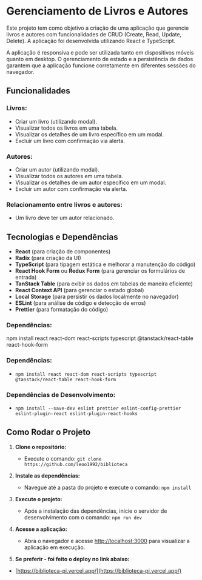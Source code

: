 # Gerenciamento de Livros e Autores

Este projeto tem como objetivo a criação de uma aplicação que gerencie livros e autores com funcionalidades de CRUD (Create, Read, Update, Delete). A aplicação foi desenvolvida utilizando React e TypeScript.

A aplicação é responsiva e pode ser utilizada tanto em dispositivos móveis quanto em desktop. O gerenciamento de estado e a persistência de dados garantem que a aplicação funcione corretamente em diferentes sessões do navegador.

## Funcionalidades

### Livros:
- Criar um livro (utilizando modal).
- Visualizar todos os livros em uma tabela.
- Visualizar os detalhes de um livro específico em um modal.
- Excluir um livro com confirmação via alerta.

### Autores:
- Criar um autor (utilizando modal).
- Visualizar todos os autores em uma tabela.
- Visualizar os detalhes de um autor específico em um modal.
- Excluir um autor com confirmação via alerta.

### Relacionamento entre livros e autores:
- Um livro deve ter um autor relacionado.

## Tecnologias e Dependências

- **React** (para criação de componentes)
- **Radix** (para criação da UI)
- **TypeScript** (para tipagem estática e melhorar a manutenção do código)
- **React Hook Form** ou **Redux Form** (para gerenciar os formulários de entrada)
- **TanStack Table** (para exibir os dados em tabelas de maneira eficiente)
- **React Context API** (para gerenciar o estado global)
- **Local Storage** (para persistir os dados localmente no navegador)
- **ESLint** (para análise de código e detecção de erros)
- **Prettier** (para formatação do código)

### Dependências:

npm install react react-dom react-scripts typescript @tanstack/react-table react-hook-form

### Dependências:

- `npm install react react-dom react-scripts typescript @tanstack/react-table react-hook-form`

### Dependências de Desenvolvimento:

- `npm install --save-dev eslint prettier eslint-config-prettier eslint-plugin-react eslint-plugin-react-hooks`

## Como Rodar o Projeto

1. **Clone o repositório:**
   - Execute o comando: `git clone https://github.com/leoo1992/biblioteca`

2. **Instale as dependências:**
   - Navegue até a pasta do projeto e execute o comando: `npm install`

3. **Execute o projeto:**
   - Após a instalação das dependências, inicie o servidor de desenvolvimento com o comando: `npm run dev`

4. **Acesse a aplicação:**
   - Abra o navegador e acesse [http://localhost:3000](http://localhost:3000) para visualizar a aplicação em execução.

5. **Se preferir - foi feito o deploy no link abaixo:**

- [https://biblioteca-pi.vercel.app/](https://biblioteca-pi.vercel.app/)